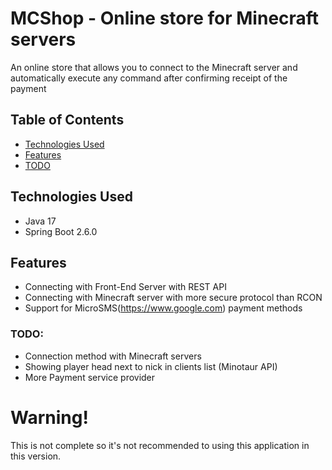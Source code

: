 # MCShop - Online store for Minecraft servers

An online store that allows you to connect to the Minecraft server and automatically execute any command after confirming receipt of the payment

## Table of Contents
* [Technologies Used](#technologies-used)
* [Features](#features)
* [TODO](#TODO)
<!-- * [Screenshots](#screenshots) -->

## Technologies Used
- Java 17
- Spring Boot 2.6.0

## Features

- Connecting with Front-End Server with REST API
- Connecting with Minecraft server with more secure protocol than RCON
- Support for MicroSMS(https://www.google.com) payment methods

### TODO:

- Connection method with Minecraft servers
- Showing player head next to nick in clients list (Minotaur API)
- More Payment service provider


# Warning!
This is not complete so it's not recommended to using this application in this version.

